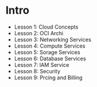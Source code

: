 # Intro

- Lesson 1: Cloud Concepts
- Lesson 2: OCI Archi
- Lesson 3: Networking Services
- Lesson 4: Compute Services
- Lesson 5: Sorage Services
- Lesson 6: Database Services
- Lesson 7: IAM Service
- Lesson 8: Security
- Lesson 9: Prcing and Billing
